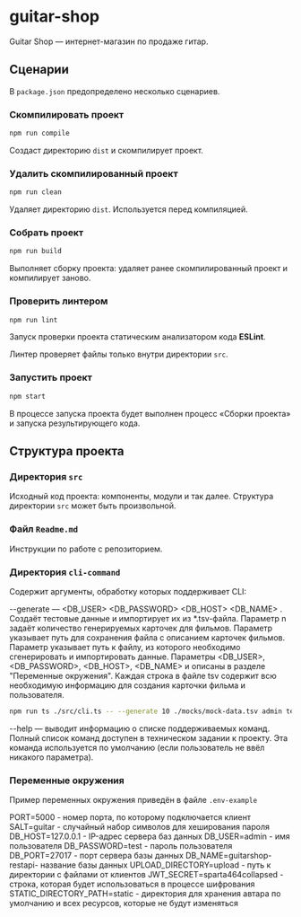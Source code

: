 # guitar-shop
Guitar Shop — интернет-магазин по продаже гитар.

## Сценарии

В `package.json` предопределено несколько сценариев.

### Скомпилировать проект

```bash
npm run compile
```

Создаст директорию `dist` и скомпилирует проект.

### Удалить скомпилированный проект

```bash
npm run clean
```

Удаляет директорию `dist`. Используется перед компиляцией.

### Собрать проект

```bash
npm run build
```

Выполняет сборку проекта: удаляет ранее скомпилированный проект и компилирует заново.

### Проверить линтером

```bash
npm run lint
```

Запуск проверки проекта статическим анализатором кода **ESLint**.

Линтер проверяет файлы только внутри директории `src`.

### Запустить проект

```bash
npm start
```

В процессе запуска проекта будет выполнен процесс «Сборки проекта» и запуска результирующего кода.

## Структура проекта

### Директория `src`

Исходный код проекта: компоненты, модули и так далее. Структура директории `src` может быть произвольной.

### Файл `Readme.md`

Инструкции по работе с репозиторием.

### Директория `cli-command`

Содержит аргументы, обработку которых поддерживает CLI:

--generate — <n> <filepath> <DB_USER> <DB_PASSWORD> <DB_HOST> <DB_NAME> <SALT>. Создаёт тестовые данные и импортирует их из *.tsv-файла. Параметр n задаёт количество генерируемых карточек для фильмов. Параметр <filepath> указывает путь для сохранения файла с описанием карточек фильмов. Параметр <filepath> указывает путь к файлу, из которого необходимо сгенерировать и  импортировать данные. Параметры <DB_USER>, <DB_PASSWORD>, <DB_HOST>, <DB_NAME> и <SALT> описаны в разделе "Переменные окружения". Каждая строка в файле tsv содержит всю необходимую информацию для создания карточки фильма и пользователя.

```bash
npm run ts ./src/cli.ts -- --generate 10 ./mocks/mock-data.tsv admin test 127.0.0.1 guitarshop-restapi guitar
```

--help — выводит информацию о списке поддерживаемых команд. Полный список команд доступен в техническом задании к проекту. Эта команда используется по умолчанию (если пользователь не ввёл никакого параметра).

### Переменные окружения
Пример переменных окружения приведён в файле `.env-example`

PORT=5000 - номер порта, по которому подключается клиент
SALT=guitar - случайный набор символов для хеширования пароля
DB_HOST=127.0.0.1 - IP-адрес сервера баз данных
DB_USER=admin - имя пользователя
DB_PASSWORD=test - пароль пользователя
DB_PORT=27017 - порт сервера базы данных
DB_NAME=guitarshop-restapi- название базы данных
UPLOAD_DIRECTORY=upload - путь к директории с файлами от клиентов
JWT_SECRET=sparta464collapsed - строка, которая будет использоваться в процессе шифрования
STATIC_DIRECTORY_PATH=static - директория для хранения автара по умолчанию и всех ресурсов, которые не будут изменяться
